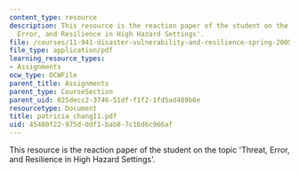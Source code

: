 ```yaml
---
content_type: resource
description: This resource is the reaction paper of the student on the topic 'Threat,
  Error, and Resilience in High Hazard Settings'.
file: /courses/11-941-disaster-vulnerability-and-resilience-spring-2005/45480f22975d0df1bab87c16d6c966af_patricia_chang11.pdf
file_type: application/pdf
learning_resource_types:
- Assignments
ocw_type: OCWFile
parent_title: Assignments
parent_type: CourseSection
parent_uid: 025decc2-3746-51df-f1f2-1fd5ad489b6e
resourcetype: Document
title: patricia_chang11.pdf
uid: 45480f22-975d-0df1-bab8-7c16d6c966af
---
```

This resource is the reaction paper of the student on the topic 'Threat, Error, and Resilience in High Hazard Settings'.

